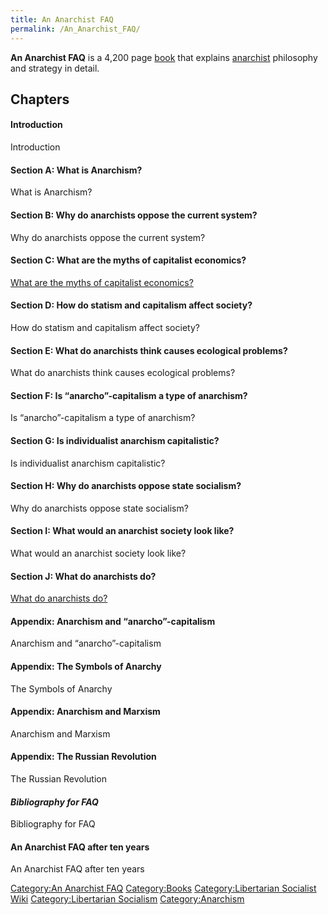 ```yaml
---
title: An Anarchist FAQ
permalink: /An_Anarchist_FAQ/
---
```


**An Anarchist FAQ** is a 4,200 page
[book](List_of_Libertarian_Socialist_Books "wikilink") that explains
[anarchist](Anarchism "wikilink") philosophy and strategy in detail.

## Chapters

#### **Introduction**

Introduction

#### **Section A: What is Anarchism?**

What is Anarchism?

#### **Section B: Why do anarchists oppose the current system?**

Why do anarchists oppose the current system?

#### **Section C: What are the myths of capitalist economics?**

[What are the myths of capitalist
economics?](Section_C:_What_are_the_myths_of_capitalist_economics?_(An_Anarchist_FAQ) "wikilink")

#### **Section D: How do statism and capitalism affect society?**

How do statism and capitalism affect society?

#### **Section E: What do anarchists think causes ecological problems?**

What do anarchists think causes ecological problems?

#### **Section F: Is “anarcho”-capitalism a type of anarchism?**

Is “anarcho”-capitalism a type of anarchism?

#### **Section G: Is individualist anarchism capitalistic?**

Is individualist anarchism capitalistic?

#### **Section H: Why do anarchists oppose state socialism?**

Why do anarchists oppose state socialism?

#### **Section I: What would an anarchist society look like?**

What would an anarchist society look like?

#### **Section J: What do anarchists do?**

[What do anarchists
do?](Section_J:_What_do_anarchists_do?_(An_Anarchist_FAQ) "wikilink")

#### **Appendix: Anarchism and “anarcho”-capitalism**

Anarchism and “anarcho”-capitalism

#### **Appendix: The Symbols of Anarchy**

The Symbols of Anarchy

#### **Appendix: Anarchism and Marxism**

Anarchism and Marxism

#### **Appendix: The Russian Revolution**

The Russian Revolution

#### <em>**Bibliography for FAQ**</em>

Bibliography for FAQ

#### **An Anarchist FAQ after ten years**

An Anarchist FAQ after ten years

[Category:An Anarchist FAQ](Category:An_Anarchist_FAQ "wikilink")
[Category:Books](Category:Books "wikilink") [Category:Libertarian
Socialist Wiki](Category:Libertarian_Socialist_Wiki "wikilink")
[Category:Libertarian
Socialism](Category:Libertarian_Socialism "wikilink")
[Category:Anarchism](Category:Anarchism "wikilink")